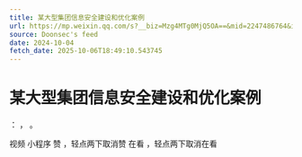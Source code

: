 ```yaml
---
title: 某大型集团信息安全建设和优化案例
url: https://mp.weixin.qq.com/s?__biz=Mzg4MTg0MjQ5OA==&mid=2247486764&idx=1&sn=4f49b373c517f00405742e162d84e13c
source: Doonsec's feed
date: 2024-10-04
fetch_date: 2025-10-06T18:49:10.543745
---
```


# 某大型集团信息安全建设和优化案例

：
，
。

视频
小程序
赞
，轻点两下取消赞
在看
，轻点两下取消在看